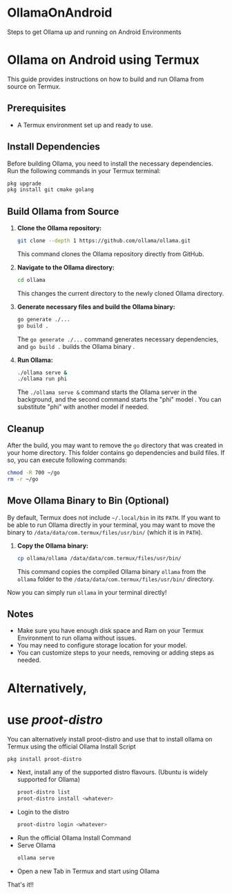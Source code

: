 # OllamaOnAndroid
Steps to get Ollama up and running on Android Environments


# Ollama on Android using Termux

This guide provides instructions on how to build and run Ollama from source on Termux.

## Prerequisites

-   A Termux environment set up and ready to use.

## Install Dependencies

Before building Ollama, you need to install the necessary dependencies. Run the following commands in your Termux terminal:

```bash
pkg upgrade
pkg install git cmake golang
```

## Build Ollama from Source

1.  **Clone the Ollama repository:**

    ```bash
    git clone --depth 1 https://github.com/ollama/ollama.git
    ```

    This command clones the Ollama repository directly from GitHub.

2.  **Navigate to the Ollama directory:**

    ```bash
    cd ollama
    ```

    This changes the current directory to the newly cloned Ollama directory.

3.  **Generate necessary files and build the Ollama binary:**

    ```bash
    go generate ./...
    go build .
    ```

    The `go generate ./...` command generates necessary dependencies, and `go build .` builds the Ollama binary .

4.  **Run Ollama:**

    ```bash
    ./ollama serve &
    ./ollama run phi
    ```

    The `./ollama serve &` command starts the Ollama server in the background, and the second command starts the "phi" model . You can substitute "phi" with another model if needed.

## Cleanup

After the build, you may want to remove the `go` directory that was created in your home directory. This folder contains go dependencies and build files. If so, you can execute following commands:

```bash
chmod -R 700 ~/go
rm -r ~/go
```

## Move Ollama Binary to Bin (Optional)

By default, Termux does not include `~/.local/bin` in its `PATH`. If you want to be able to run Ollama directly in your terminal, you may want to move the binary to `/data/data/com.termux/files/usr/bin/` (which it is in `PATH`).

1.  **Copy the Ollama binary:**

    ```bash
    cp ollama/ollama /data/data/com.termux/files/usr/bin/
    ```

    This command copies the compiled Ollama binary `ollama` from the `ollama` folder to the `/data/data/com.termux/files/usr/bin/` directory.

Now you can simply run `ollama` in your terminal directly!

## Notes

- Make sure you have enough disk space and Ram on your Termux Environment to run ollama without issues.
- You may need to configure storage location for your model.
- You can customize steps to your needs, removing or adding steps as needed.


# Alternatively,  
# use _proot-distro_  
You can alternatively install proot-distro and use that to install ollama on Termux using the official Ollama Install Script  

```bash
pkg install proot-distro
```

- Next, install any of the supported distro flavours. (Ubuntu is widely supported for Ollama)
  ```bash
  proot-distro list
  proot-distro install <whatever>
  ```
- Login to the distro
  ```bash
  proot-distro login <whatever>
  ```
- Run the official Ollama Install Command
- Serve Ollama
  ```bash
  ollama serve
  ```
- Open a new Tab in Termux and start using Ollama

That's it!!



